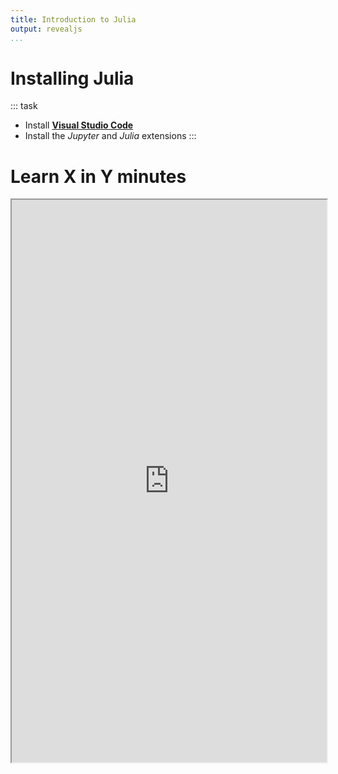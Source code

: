 ```yaml
---
title: Introduction to Julia
output: revealjs
...
```


# Installing Julia

::: task
- Install [**Visual Studio Code**](https://code.visualstudio.com/download)
- Install the *Jupyter* and *Julia* extensions
:::

# Learn X in Y minutes

<iframe src="https://learnxinyminutes.com/docs/julia/" width="100%" height="900">

# Help and documentation {.row}

::: col

#### Getting help

Type `?`{.julia} to access help mode,
followed by the name of the function.

::: task
Read the help pages for `if`{.julia}, `while`{.julia}, and `for`{.julia}.
:::
:::

::: col

#### Installing a package

Type `]`{.julia} to enter the package REPL,
followed by `add PackageName`{.julia}.

~~~ julia
import Plots
Plots.plot(cos)

# Alternatively, though not recommended
using Plots
plot(cos)
~~~

:::

# Exercise {.row}

::: col
::: task
Euler showed that

$$\lim_{N \to \infty}\left(
-\ln N + \sum_{n = 1}^N \frac 1 n
\right) = \gamma.$$

Write a function
that returns an approximation of the Euler-Mascheroni constant $\gamma$
by evaluating the expression between brackets at a finite value of $N$.

~~~ julia
function euler_constant(N)
    # Your code comes here
end
~~~
:::

::: question
Does the summation order matter?
If so, how can we improve accuracy?
:::
:::

::: col
::: solution
~~~ julia
euler_constant(N) = -log(N) + sum(1 / n for n in 1:N)

# Better accuracy
euler_constant(N) = -log(N) + sum(1 / n for n in N:-1:1)

# With a for loop
function euler_constant(N)
    result = 0
    for n in N:-1:1
      result += 1 / n
    end
    -log(N) + result
end
~~~
:::
:::
